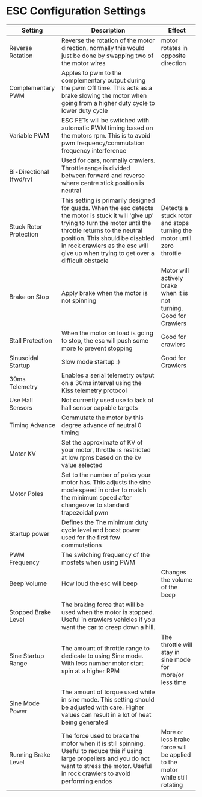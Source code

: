 # ESC Configuration Settings

| Setting | Description | Effect |
|--|--|--|
|Reverse Rotation|Reverse the rotation of the motor direction, normally this would just be done by swapping two of the motor wires|motor rotates in opposite direction|
|Complementary PWM|Apples to pwm to the complementary output during the pwm Off time. This acts as a brake slowing the motor when going from a higher duty cycle to lower duty cycle||
|Variable PWM|ESC FETs will be switched with automatic PWM timing based on the motors rpm. This is to avoid pwm frequency/commutation frequency interference||
|Bi-Directional (fwd/rv)|Used for cars, normally crawlers. Throttle range is divided between forward and reverse where centre stick position is neutral||
|Stuck Rotor Protection|This setting is primarily designed for quads.  When the esc detects the motor is stuck it will 'give up' trying to turn the motor until the throttle returns to the neutral position.  This should be disabled in rock crawlers as the esc will give up when trying to get over a difficult obstacle|Detects a stuck rotor and stops turning the motor until zero throttle|
|Brake on Stop|Apply brake when the motor is not spinning|Motor will actively brake when it is not turning. Good for Crawlers|
|Stall Protection|When the motor on load is going to stop, the esc will push some more  to prevent stopping|Good for crawlers|
|Sinusoidal Startup|Slow mode startup :)|Good for Crawlers|
|30ms Telemetry|Enables a serial telemetry output on a 30ms interval using the Kiss telemetry protocol||
|Use Hall Sensors|Not currently used use to lack of hall sensor capable targets||
|Timing Advance|Commutate the motor by this degree advance of neutral 0 timing ||
|Motor KV|Set the approximate of KV of your motor, throttle is restricted at low rpms based on the kv value selected||
|Motor Poles|Set to the number of poles your motor has. This adjusts the sine mode speed in order to match the minimum speed after changeover to standard trapezoidal pwm||
|Startup power|Defines the The minimum duty cycle level and boost power used for the first few commutations||
|PWM Frequency|The switching frequency of the mosfets when using PWM||
|Beep Volume|How loud the esc will beep|Changes the volume of the beep|
|Stopped Brake Level|The braking force that will be used when the motor is stopped. Useful in crawlers vehicles if you want the car to creep down a hill.||
|Sine Startup Range|The amount of throttle range to dedicate to using Sine mode. With less number motor start spin at a higher RPM |The throttle will stay in sine mode for more/or less time|
|Sine Mode Power|The amount of torque used while in sine mode.  This setting should be adjusted with care. Higher values can result in a lot of heat being generated||
|Running Brake Level|The force used to brake the motor when it is still spinning. Useful to reduce this if using large propellers and you do not want to stress the motor. Useful in rock crawlers to avoid performing endos |More or less brake force will be applied to the motor while still rotating|
